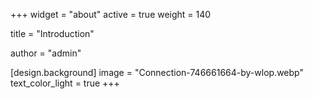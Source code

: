 +++
widget = "about"
active = true
weight = 140

title = "Introduction"

author = "admin"

[design.background]
  image = "Connection-746661664-by-wlop.webp"
  text_color_light = true
+++

<script async src="//pagead2.googlesyndication.com/pagead/js/adsbygoogle.js"></script>
<script>
  (adsbygoogle = window.adsbygoogle || []).push({
    google_ad_client: "ca-pub-2897819020884895",
    enable_page_level_ads: true
  });
</script>